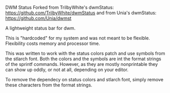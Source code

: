 DWM Status
Forked from TrilbyWhite's dwmStatus: https://github.com/TrilbyWhite/dwmStatus
and from Unia's dwmStatus: https://github.com/Unia/dwmst

A lightweight status bar for dwm.

This is "hardcoded" for my system and was not meant to be flexible.  Flexibility costs memory and processor time.

This was written to work with the status colors patch and use symbols from the stlarch font.  Both the colors and the symbols are int the format strings of the sprintf commands.  However, as they are mostly nonprintable they can show up oddly, or not at all, depending on your editor.

To remove the dependecy on status colors and stlarch font, simply remove these characters from the format strings.
